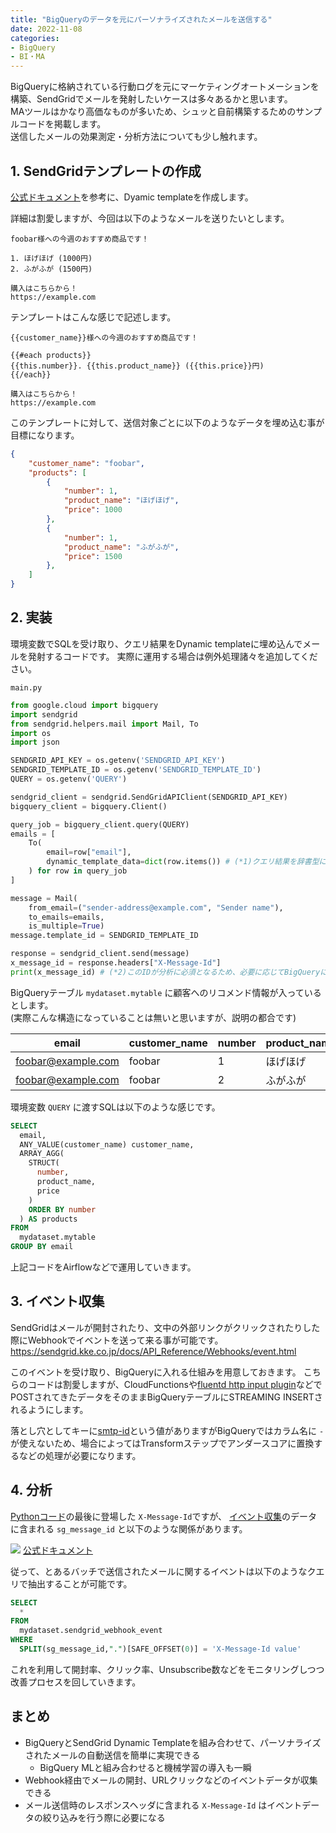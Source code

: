 ```yaml
---
title: "BigQueryのデータを元にパーソナライズされたメールを送信する"
date: 2022-11-08
categories:
- BigQuery
- BI・MA
---
```


BigQueryに格納されている行動ログを元にマーケティングオートメーションを構築、SendGridでメールを発射したいケースは多々あるかと思います。  
MAツールはかなり高価なものが多いため、シュッと自前構築するためのサンプルコードを掲載します。  
送信したメールの効果測定・分析方法についても少し触れます。


## 1. SendGridテンプレートの作成

[公式ドキュメント](https://sendgrid.kke.co.jp/docs/Tutorials/A_Transaction_Mail/using_dynamic_templates.html#-Edit)を参考に、Dyamic templateを作成します。

詳細は割愛しますが、今回は以下のようなメールを送りたいとします。

```
foobar様への今週のおすすめ商品です！

1. ほげほげ (1000円)
2. ふがふが (1500円)

購入はこちらから！
https://example.com
```

テンプレートはこんな感じで記述します。

```
{{customer_name}}様への今週のおすすめ商品です！

{{#each products}}
{{this.number}}. {{this.product_name}} ({{this.price}}円)
{{/each}}

購入はこちらから！
https://example.com
```

このテンプレートに対して、送信対象ごとに以下のようなデータを埋め込む事が目標になります。

```json
{
    "customer_name": "foobar",
    "products": [
        {
            "number": 1,
            "product_name": "ほげほげ",
            "price": 1000
        },
        {
            "number": 1,
            "product_name": "ふがふが",
            "price": 1500
        },
    ]
}
```

## 2. 実装

環境変数でSQLを受け取り、クエリ結果をDynamic templateに埋め込んでメールを発射するコードです。
実際に運用する場合は例外処理諸々を追加してください。

`main.py`

```python
from google.cloud import bigquery
import sendgrid
from sendgrid.helpers.mail import Mail, To
import os
import json

SENDGRID_API_KEY = os.getenv('SENDGRID_API_KEY')
SENDGRID_TEMPLATE_ID = os.getenv('SENDGRID_TEMPLATE_ID')
QUERY = os.getenv('QUERY')

sendgrid_client = sendgrid.SendGridAPIClient(SENDGRID_API_KEY)
bigquery_client = bigquery.Client()

query_job = bigquery_client.query(QUERY)
emails = [
    To(
        email=row["email"],
        dynamic_template_data=dict(row.items()) # (*1)クエリ結果を辞書型にしてDynamic templateに渡す
    ) for row in query_job
]

message = Mail(
    from_email=("sender-address@example.com", "Sender name"),
    to_emails=emails,
    is_multiple=True)
message.template_id = SENDGRID_TEMPLATE_ID

response = sendgrid_client.send(message)
x_message_id = response.headers["X-Message-Id"]
print(x_message_id) # (*2)このIDが分析に必須となるため、必要に応じてBigQueryに貯める等の実装を追加する
```

BigQueryテーブル `mydataset.mytable` に顧客へのリコメンド情報が入っているとします。  
(実際こんな構造になっていることは無いと思いますが、説明の都合です)

|email|customer_name|number|product_name|price|
|-|-|-|-|-|
|foobar@example.com|foobar|1|ほげほげ|1000|
|foobar@example.com|foobar|2|ふがふが|1500|

環境変数 `QUERY` に渡すSQLは以下のような感じです。

```sql
SELECT
  email,
  ANY_VALUE(customer_name) customer_name,
  ARRAY_AGG(
    STRUCT(
      number,
      product_name,
      price
    )
    ORDER BY number
  ) AS products
FROM
  mydataset.mytable
GROUP BY email
```

上記コードをAirflowなどで運用していきます。

## 3. イベント収集

SendGridはメールが開封されたり、文中の外部リンクがクリックされたりした際にWebhookでイベントを送って来る事が可能です。
https://sendgrid.kke.co.jp/docs/API_Reference/Webhooks/event.html

このイベントを受け取り、BigQueryに入れる仕組みを用意しておきます。
こちらのコードは割愛しますが、CloudFunctionsや[fluentd http input plugin](https://docs.fluentd.org/input/http)などでPOSTされてきたデータをそのままBigQueryテーブルにSTREAMING INSERTされるようにします。

落とし穴としてキーに[smtp-id](https://sendgrid.kke.co.jp/docs/API_Reference/Webhooks/event.html#-Event-POST-Example)という値がありますがBigQueryではカラム名に `-` が使えないため、場合によってはTransformステップでアンダースコアに置換するなどの処理が必要になります。

## 4. 分析

[Pythonコード](#2-実装)の最後に登場した `X-Message-Id`ですが、 [イベント収集](#3-イベント収集)のデータに含まれる `sg_message_id` と以下のような関係があります。

![](https://support.sendgrid.kke.co.jp/hc/article_attachments/4404346672921/MessageID.png)
[公式ドキュメント](https://support.sendgrid.kke.co.jp/hc/ja/articles/360000222542-%E9%80%81%E4%BF%A1%E3%83%AA%E3%82%AF%E3%82%A8%E3%82%B9%E3%83%88%E3%81%AE%E5%86%85%E5%AE%B9%E3%81%A8%E3%82%A4%E3%83%99%E3%83%B3%E3%83%88%E3%82%92%E7%B4%90%E4%BB%98%E3%81%91%E3%82%8B%E6%96%B9%E6%B3%95%E3%82%92%E6%95%99%E3%81%88%E3%81%A6%E3%81%8F%E3%81%A0%E3%81%95%E3%81%84)

従って、とあるバッチで送信されたメールに関するイベントは以下のようなクエリで抽出することが可能です。

```sql
SELECT
  *
FROM
  mydataset.sendgrid_webhook_event
WHERE
  SPLIT(sg_message_id,".")[SAFE_OFFSET(0)] = 'X-Message-Id value'
```

これを利用して開封率、クリック率、Unsubscribe数などをモニタリングしつつ改善プロセスを回していきます。

## まとめ

- BigQueryとSendGrid Dynamic Templateを組み合わせて、パーソナライズされたメールの自動送信を簡単に実現できる
  - BigQuery MLと組み合わせると機械学習の導入も一瞬
- Webhook経由でメールの開封、URLクリックなどのイベントデータが収集できる
- メール送信時のレスポンスヘッダに含まれる `X-Message-Id` はイベントデータの絞り込みを行う際に必要になる